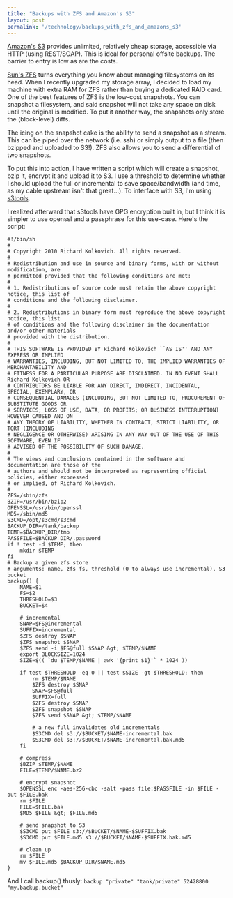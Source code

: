 ```yaml
---
title: "Backups with ZFS and Amazon's S3"
layout: post
permalink: '/technology/backups_with_zfs_and_amazons_s3'
---
```

[Amazon's S3][1] provides unlimited, relatively cheap storage, accessible via HTTP (using REST/SOAP). This is ideal for personal offsite backups. The barrier to entry is low as are the costs.

[Sun's ZFS][2] turns everything you know about managing filesystems on its head. When I recently upgraded my storage array, I decided to load my machine with extra RAM for ZFS rather than buying a dedicated RAID card. One of the best features of ZFS is the low-cost snapshots. You can snapshot a filesystem, and said snapshot will not take any space on disk until the original is modified. To put it another way, the snapshots only store the (block-level) diffs.

The icing on the snapshot cake is the ability to send a snapshot as a stream. This can be piped over the network (i.e. ssh) or simply output to a file (then bzipped and uploaded to S3!). ZFS also allows you to send a differential of two snapshots.

To put this into action, I have written a script which will create a snapshot, bzip it, encrypt it and upload it to S3. I use a threshold to determine whether I should upload the full or incremental to save space/bandwidth (and time, as my cable upstream isn't that great...). To interface with S3, I'm using [s3tools][3].

I realized afterward that s3tools have GPG encryption built in, but I think it is simpler to use openssl and a passphrase for this use-case. Here's the script:

    #!/bin/sh
    #
    # Copyright 2010 Richard Kolkovich. All rights reserved.
    #
    # Redistribution and use in source and binary forms, with or without modification, are
    # permitted provided that the following conditions are met:
    #
    # 1. Redistributions of source code must retain the above copyright notice, this list of
    # conditions and the following disclaimer.
    #
    # 2. Redistributions in binary form must reproduce the above copyright notice, this list
    # of conditions and the following disclaimer in the documentation and/or other materials
    # provided with the distribution.
    #
    # THIS SOFTWARE IS PROVIDED BY Richard Kolkovich ``AS IS'' AND ANY EXPRESS OR IMPLIED
    # WARRANTIES, INCLUDING, BUT NOT LIMITED TO, THE IMPLIED WARRANTIES OF MERCHANTABILITY AND
    # FITNESS FOR A PARTICULAR PURPOSE ARE DISCLAIMED. IN NO EVENT SHALL Richard Kolkovich OR
    # CONTRIBUTORS BE LIABLE FOR ANY DIRECT, INDIRECT, INCIDENTAL, SPECIAL, EXEMPLARY, OR
    # CONSEQUENTIAL DAMAGES (INCLUDING, BUT NOT LIMITED TO, PROCUREMENT OF SUBSTITUTE GOODS OR
    # SERVICES; LOSS OF USE, DATA, OR PROFITS; OR BUSINESS INTERRUPTION) HOWEVER CAUSED AND ON
    # ANY THEORY OF LIABILITY, WHETHER IN CONTRACT, STRICT LIABILITY, OR TORT (INCLUDING
    # NEGLIGENCE OR OTHERWISE) ARISING IN ANY WAY OUT OF THE USE OF THIS SOFTWARE, EVEN IF
    # ADVISED OF THE POSSIBILITY OF SUCH DAMAGE.
    #
    # The views and conclusions contained in the software and documentation are those of the
    # authors and should not be interpreted as representing official policies, either expressed
    # or implied, of Richard Kolkovich.
    #
    ZFS=/sbin/zfs
    BZIP=/usr/bin/bzip2
    OPENSSL=/usr/bin/openssl
    MD5=/sbin/md5
    S3CMD=/opt/s3cmd/s3cmd
    BACKUP_DIR=/tank/backup
    TEMP=$BACKUP_DIR/tmp
    PASSFILE=$BACKUP_DIR/.password
    if ! test -d $TEMP; then
        mkdir $TEMP
    fi
    # Backup a given zfs store
    # arguments: name, zfs fs, threshold (0 to always use incremental), S3 bucket
    backup() {
        NAME=$1
        FS=$2
        THRESHOLD=$3
        BUCKET=$4
    
        # incremental
        SNAP=$FS@incremental
        SUFFIX=incremental
        $ZFS destroy $SNAP
        $ZFS snapshot $SNAP
        $ZFS send -i $FS@full $SNAP &gt; $TEMP/$NAME
        export BLOCKSIZE=1024
        SIZE=$(( `du $TEMP/$NAME | awk '{print $1}'` * 1024 ))
    
        if test $THRESHOLD -eq 0 || test $SIZE -gt $THRESHOLD; then
            rm $TEMP/$NAME
            $ZFS destroy $SNAP
            SNAP=$FS@full
            SUFFIX=full
            $ZFS destroy $SNAP
            $ZFS snapshot $SNAP
            $ZFS send $SNAP &gt; $TEMP/$NAME
    
            # a new full invalidates old incrementals
            $S3CMD del s3://$BUCKET/$NAME-incremental.bak
            $S3CMD del s3://$BUCKET/$NAME-incremental.bak.md5
        fi
    
        # compress
        $BZIP $TEMP/$NAME
        FILE=$TEMP/$NAME.bz2
    
        # encrypt snapshot
        $OPENSSL enc -aes-256-cbc -salt -pass file:$PASSFILE -in $FILE -out $FILE.bak
        rm $FILE
        FILE=$FILE.bak
        $MD5 $FILE &gt; $FILE.md5
    
        # send snapshot to S3
        $S3CMD put $FILE s3://$BUCKET/$NAME-$SUFFIX.bak
        $S3CMD put $FILE.md5 s3://$BUCKET/$NAME-$SUFFIX.bak.md5
    
        # clean up
        rm $FILE
        mv $FILE.md5 $BACKUP_DIR/$NAME.md5
    }
    

And I call backup() thusly: `backup "private" "tank/private" 52428800 "my.backup.bucket"`

 [1]: http://aws.amazon.com/s3/ "Amazon.com"
 [2]: http://en.wikipedia.org/wiki/ZFS "ZFS"
 [3]: http://s3tools.org/s3cmd
